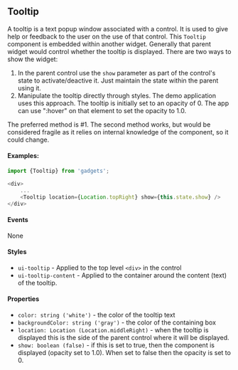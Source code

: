 <a name="module_Tooltip"></a>

## Tooltip
A tooltip is a text popup window associated with a control.  Itis used to give help or feedback to the user on the use of thatcontrol.  This `Tooltip` component is embedded within anotherwidget.  Generally that parent widget would control whether thetooltip is displayed.  There are two ways to show the widget:1. In the parent control use the `show` parameter as part of thecontrol's state to activate/deactive it.  Just maintain the statewithin the parent using it.2. Manipulate the tooltip directly through styles.  The demoapplication uses this approach.  The tooltip is initially setto an opacity of 0.  The app can use ":hover" on that elementto set the opacity to 1.0.The preferred method is #1.  The second method works, but wouldbe considered fragile as it relies on internal knowledge of thecomponent, so it could change.#### Examples:```javascriptimport {Tooltip} from 'gadgets';<div>    ...    <Tooltip location={Location.topRight} show={this.state.show} /></div>```#### EventsNone#### Styles- `ui-tooltip` - Applied to the top level `<div>` in the control- `ui-tooltip-content` - Applied to the container around the content(text) of the tooltip.#### Properties- `color: string ('white')` - the color of the tooltip text- `backgroundColor: string ('gray')` - the color of the containingbox- `location: Location (Location.middleRight)` - when the tooltip isdisplayed this is the side of the parent control where it will bedisplayed.- `show: boolean (false)` - if this is set to true, then the componentis displayed (opacity set to 1.0).  When set to false then theopacity is set to 0.

